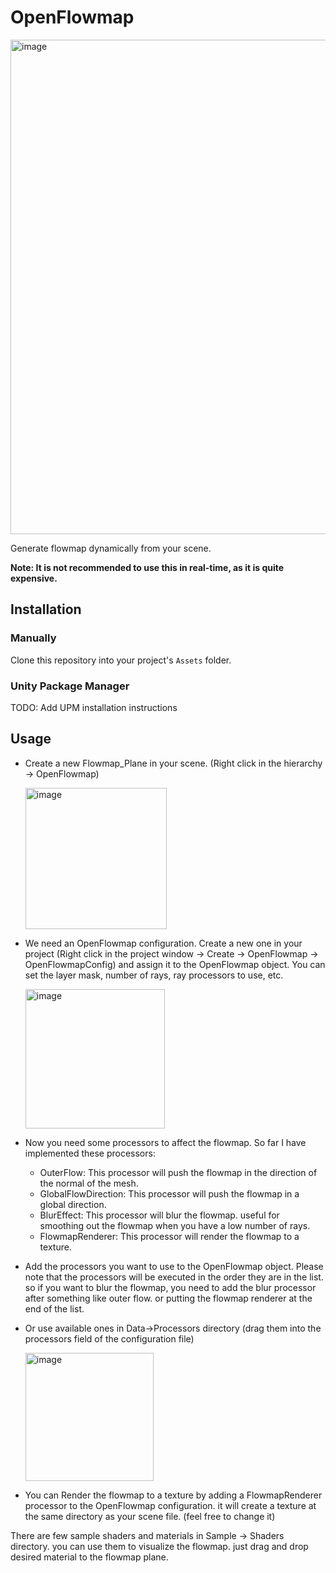 # OpenFlowmap

<img width="791" alt="image" src="https://github.com/omid3098/OpenFlowMap/assets/6388730/0f6024ef-055c-4a36-aa34-98d81eb61822">

Generate flowmap dynamically from your scene.

**Note: It is not recommended to use this in real-time, as it is quite expensive.**

## Installation

### Manually

Clone this repository into your project's `Assets` folder.

### Unity Package Manager

TODO: Add UPM installation instructions

## Usage

- Create a new Flowmap_Plane in your scene. (Right click in the hierarchy -> OpenFlowmap)

  <img width="226" alt="image" src="https://github.com/omid3098/OpenFlowMap/assets/6388730/b8ff21a2-131b-4d62-b568-6d2129fef768">

- We need an OpenFlowmap configuration. Create a new one in your project (Right click in the project window -> Create -> OpenFlowmap -> OpenFlowmapConfig) and assign it to the OpenFlowmap object.
  You can set the layer mask, number of rays, ray processors to use, etc.

  <img width="223" alt="image" src="https://github.com/omid3098/OpenFlowMap/assets/6388730/8f441560-6dba-43e3-ad29-a9110c455b31">

- Now you need some processors to affect the flowmap. So far I have implemented these processors:

  - OuterFlow: This processor will push the flowmap in the direction of the normal of the mesh.
  - GlobalFlowDirection: This processor will push the flowmap in a global direction.
  - BlurEffect: This processor will blur the flowmap. useful for smoothing out the flowmap when you have a low number of rays.
  - FlowmapRenderer: This processor will render the flowmap to a texture.

- Add the processors you want to use to the OpenFlowmap object. Please note that the processors will be executed in the order they are in the list. so if you want to blur the flowmap, you need to add the blur processor after something like outer flow. or putting the flowmap renderer at the end of the list.
- Or use available ones in Data->Processors directory (drag them into the processors field of the configuration file)

  <img width="205" alt="image" src="https://github.com/omid3098/OpenFlowMap/assets/6388730/6321e75f-299e-4d13-a868-dd03a54de50b">

- You can Render the flowmap to a texture by adding a FlowmapRenderer processor to the OpenFlowmap configuration. it will create a texture at the same directory as your scene file. (feel free to change it)

There are few sample shaders and materials in Sample -> Shaders directory. you can use them to visualize the flowmap. just drag and drop desired material to the flowmap plane.
